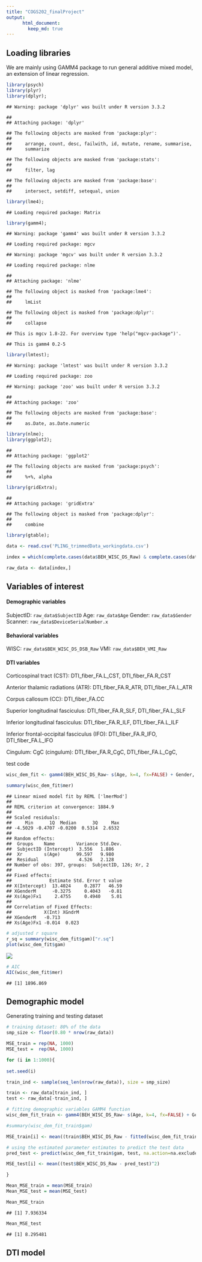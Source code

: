 ```yaml
---
title: "COGS202_finalProject"
output:
      html_document:  
        keep_md: true
---
```




## Loading libraries
 We are mainly using GAMM4 package to run general additive mixed model, an extension of linear regression.

```r
library(psych)
library(plyr)
library(dplyr);
```

```
## Warning: package 'dplyr' was built under R version 3.3.2
```

```
## 
## Attaching package: 'dplyr'
```

```
## The following objects are masked from 'package:plyr':
## 
##     arrange, count, desc, failwith, id, mutate, rename, summarise,
##     summarize
```

```
## The following objects are masked from 'package:stats':
## 
##     filter, lag
```

```
## The following objects are masked from 'package:base':
## 
##     intersect, setdiff, setequal, union
```

```r
library(lme4);
```

```
## Loading required package: Matrix
```

```r
library(gamm4);
```

```
## Warning: package 'gamm4' was built under R version 3.3.2
```

```
## Loading required package: mgcv
```

```
## Warning: package 'mgcv' was built under R version 3.3.2
```

```
## Loading required package: nlme
```

```
## 
## Attaching package: 'nlme'
```

```
## The following object is masked from 'package:lme4':
## 
##     lmList
```

```
## The following object is masked from 'package:dplyr':
## 
##     collapse
```

```
## This is mgcv 1.8-22. For overview type 'help("mgcv-package")'.
```

```
## This is gamm4 0.2-5
```

```r
library(lmtest);
```

```
## Warning: package 'lmtest' was built under R version 3.3.2
```

```
## Loading required package: zoo
```

```
## Warning: package 'zoo' was built under R version 3.3.2
```

```
## 
## Attaching package: 'zoo'
```

```
## The following objects are masked from 'package:base':
## 
##     as.Date, as.Date.numeric
```

```r
library(nlme);
library(ggplot2);
```

```
## 
## Attaching package: 'ggplot2'
```

```
## The following objects are masked from 'package:psych':
## 
##     %+%, alpha
```

```r
library(gridExtra);
```

```
## 
## Attaching package: 'gridExtra'
```

```
## The following object is masked from 'package:dplyr':
## 
##     combine
```

```r
library(gtable);

data <- read.csv('PLING_trimmedData_workingdata.csv')

index = which(complete.cases(data$BEH_WISC_DS_Raw) & complete.cases(data$BEH_VMI_Raw))

raw_data <- data[index,]
```

## Variables of interest

#### Demographic variables
SubjectID: `raw_data$SubjectID`
Age: `raw_data$Age`
Gender: `raw_data$Gender`
Scanner: `raw_data$DeviceSerialNumber.x`

#### Behavioral variables
WISC: `raw_data$BEH_WISC_DS_DSB_Raw`
VMI: `raw_data$BEH_VMI_Raw`

#### DTI variables

Corticospinal tract (CST): DTI_fiber_FA.L_CST, DTI_fiber_FA.R_CST

Anterior thalamic radiations (ATR): DTI_fiber_FA.R_ATR, DTI_fiber_FA.L_ATR 

Corpus callosum (CC): DTI_fiber_FA.CC

Superior longitudinal fasciculus: DTI_fiber_FA.R_SLF, DTI_fiber_FA.L_SLF

Inferior longitudinal fasciculus: DTI_fiber_FA.R_ILF, DTI_fiber_FA.L_ILF

Inferior frontal-occipital fasciculus (IFO): DTI_fiber_FA.R_IFO, DTI_fiber_FA.L_IFO 

Cingulum: CgC (cingulum): DTI_fiber_FA.R_CgC, DTI_fiber_FA.L_CgC, 

test code

```r
wisc_dem_fit <- gamm4(BEH_WISC_DS_Raw~ s(Age, k=4, fx=FALSE) + Gender, data= raw_data,  random = ~(1|SubjectID), na.action=na.omit)

summary(wisc_dem_fit$mer)
```

```
## Linear mixed model fit by REML ['lmerMod']
## 
## REML criterion at convergence: 1884.9
## 
## Scaled residuals: 
##     Min      1Q  Median      3Q     Max 
## -4.5029 -0.4707 -0.0200  0.5314  2.6532 
## 
## Random effects:
##  Groups    Name        Variance Std.Dev.
##  SubjectID (Intercept)  3.556   1.886   
##  Xr        s(Age)      99.597   9.980   
##  Residual               4.526   2.128   
## Number of obs: 397, groups:  SubjectID, 126; Xr, 2
## 
## Fixed effects:
##              Estimate Std. Error t value
## X(Intercept)  13.4024     0.2877   46.59
## XGenderM      -0.3275     0.4043   -0.81
## Xs(Age)Fx1     2.4755     0.4940    5.01
## 
## Correlation of Fixed Effects:
##            X(Int) XGndrM
## XGenderM   -0.713       
## Xs(Age)Fx1 -0.014  0.023
```

```r
# adjusted r square
r_sq = summary(wisc_dem_fit$gam)["r.sq"]
plot(wisc_dem_fit$gam)
```

![](COGS202_FinalProjectMarkdown_files/figure-html/unnamed-chunk-2-1.png)<!-- -->

```r
# AIC
AIC(wisc_dem_fit$mer)
```

```
## [1] 1896.869
```


## Demographic model

Generating training and testing dataset

```r
# training dataset: 80% of the data
smp_size <- floor(0.80 * nrow(raw_data))

MSE_train = rep(NA, 1000)
MSE_test =  rep(NA, 1000)

for (i in 1:1000){
	
set.seed(i)

train_ind <- sample(seq_len(nrow(raw_data)), size = smp_size)

train <- raw_data[train_ind, ]
test <- raw_data[-train_ind, ]

# fitting demographic variables GAMM4 function
wisc_dem_fit_train <- gamm4(BEH_WISC_DS_Raw~ s(Age, k=4, fx=FALSE) + Gender, data= train,  random = ~(1|SubjectID), na.action=na.omit)

#summary(wisc_dem_fit_train$gam)

MSE_train[i] <- mean((train$BEH_WISC_DS_Raw - fitted(wisc_dem_fit_train$gam))^2)

# using the estimated parameter estimates to predict the test data
pred_test <- predict(wisc_dem_fit_train$gam, test, na.action=na.exclude)

MSE_test[i] <- mean((test$BEH_WISC_DS_Raw - pred_test)^2)

}

Mean_MSE_train = mean(MSE_train)
Mean_MSE_test = mean(MSE_test)

Mean_MSE_train
```

```
## [1] 7.936334
```

```r
Mean_MSE_test
```

```
## [1] 8.295481
```

## DTI model






